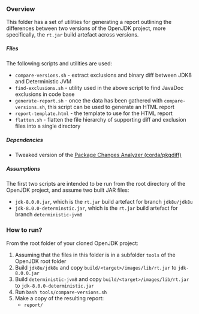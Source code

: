 ### Overview

This folder has a set of utilities for generating a report outlining the
differences between two versions of the OpenJDK project, more specifically, the
`rt.jar` build artefact across versions.

##### Files

The following scripts and utilities are used:

 * `compare-versions.sh` - extract exclusions and binary diff between JDK8 and
   Deterministic JVM
 * `find-exclusions.sh` - utility used in the above script to find JavaDoc
   exclusions in code base
 * `generate-report.sh` - once the data has been gathered with
   `compare-versions.sh`, this script can be used to generate an HTML report
 * `report-template.html` - the template to use for the HTML report
 * `flatten.sh` - flatten the file hierarchy of supporting diff and exclusion
   files into a single directory

##### Dependencies

 * Tweaked version of the [Package Changes Analyzer (corda/pkgdiff)](https://github.com/corda/pkgdiff)

##### Assumptions

The first two scripts are intended to be run from the root directory of the
OpenJDK project, and assume two built JAR files:

 * `jdk-8.0.0.jar`, which is the `rt.jar` build artefact for branch
   `jdk8u/jdk8u`
 * `jdk-8.0.0-determinstic.jar`, which is the `rt.jar` build artefact for
   branch `deterministic-jvm8`

### How to run?

From the root folder of your cloned OpenJDK project:

 1. Assuming that the files in this folder is in a subfolder `tools` of the
    OpenJDK root folder
 2. Build `jdk8u/jdk8u` and copy `build/<target>/images/lib/rt.jar` to
    `jdk-8.0.0.jar`
 3. Build `deterministic-jvm8` and copy `build/<target>/images/lib/rt.jar` to
    `jdk-8.0.0-deterministic.jar`
 4. Run `bash tools/compare-versions.sh`
 5. Make a copy of the resulting report:
    - `report/`
